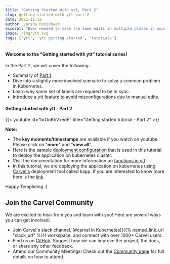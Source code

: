 ```yaml
---
title: "Getting Started With ytt, Part 2"
slug: getting-started-with-ytt-part-2
date: 2022-11-13
author: Varsha Munishwar
excerpt: "Ever needed to make the same edits in multiple places in your kubernetes manifests? That can be error-prone. Learn how ytt can help you avoid misconfigurations." 
image: /img/ytt.svg
tags: ['ytt', 'ytt getting started', 'tutorials']
---
```


#### Welcome to the "Getting started with ytt" tutorial series!

In the Part 2, we will cover the following:
- Summary of [Part 1](getting-started-with-ytt-part-1/).
- Dive into a slightly more involved scenario to solve a common problem in Kubernetes.
- Learn why some set of labels are required to be in sync.
- Introduce a ytt feature to avoid misconfigurations due to manual edits.

#### Getting started with ytt - Part 2
{{< youtube id="brOoKhVxedE" title="Getting started tutorial - Part 2" >}}


**Note:**
- The **key moments/timestamps** are available if you watch on youtube. Please click on "**more**" and "**view all**".
- Here is the sample [deployment configuration](https://carvel.dev/ytt/#gist:https://gist.github.com/vmunishwar/db610648e999bebeb8743eb6eddd2d40) that is used in this tutorial to deploy the application on kubernetes cluster.
- Visit the documentation for more information on [functions in ytt](https://carvel.dev/ytt/docs/v0.43.0/how-to-modularize/#functions).
- In this tutorial, we are deploying the application on kubernetes using [Carvel's](https://carvel.dev/) deployment tool called kapp. If you are interested to know more here is the [link]( https://carvel.dev/kapp/). 


Happy Templating :)


## Join the Carvel Community

We are excited to hear from you and learn with you! Here are several ways you can get involved:
* Join Carvel's slack channel, [#carvel in Kubernetes]({{% named_link_url "slack_url" %}}) workspace, and connect with over 1000+ Carvel users.
* Find us on [GitHub](https://github.com/vmware-tanzu/carvel). Suggest how we can improve the project, the docs, or share any other feedback.
* Attend our Community Meetings! Check out the [Community page](/community/) for full details on how to attend.
